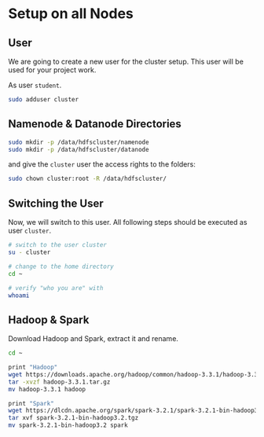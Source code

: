 
# Setup on all Nodes

## User

We are going to create a new user for the cluster setup. This user will be used for your project work.

As user `student`.

```bash
sudo adduser cluster
```

## Namenode & Datanode Directories

```bash
sudo mkdir -p /data/hdfscluster/namenode
sudo mkdir -p /data/hdfscluster/datanode
```

and give the `cluster` user the access rights to the folders:

```bash
sudo chown cluster:root -R /data/hdfscluster/
```

## Switching the User

Now, we will switch to this user. All following steps should be executed as user `cluster`.

```bash
# switch to the user cluster
su - cluster

# change to the home directory
cd ~

# verify "who you are" with
whoami
```

## Hadoop & Spark

Download Hadoop and Spark, extract it and rename.

```bash
cd ~

print "Hadoop"
wget https://downloads.apache.org/hadoop/common/hadoop-3.3.1/hadoop-3.3.1.tar.gz
tar -xvzf hadoop-3.3.1.tar.gz
mv hadoop-3.3.1 hadoop

print "Spark"
wget https://dlcdn.apache.org/spark/spark-3.2.1/spark-3.2.1-bin-hadoop3.2.tgz
tar xvf spark-3.2.1-bin-hadoop3.2.tgz
mv spark-3.2.1-bin-hadoop3.2 spark
```
